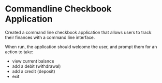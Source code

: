 # Commandline Checkbook Application

Created a command line checkbook application that allows users to track their finances with a command line interface.

When run, the application should welcome the user, and prompt them for an action to take:
- view current balance
- add a debit (withdrawal)
- add a credit (deposit)
- exit

